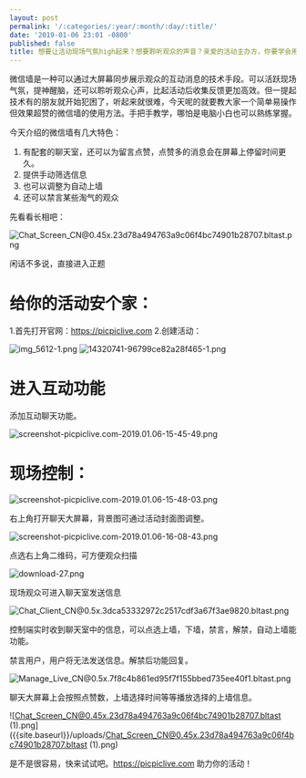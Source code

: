 ```yaml
---
layout: post
permalink: '/:categories/:year/:month/:day/:title/'
date: '2019-01-06 23:01 -0800'
published: false
title: 想要让活动现场气氛high起来？想要聆听观众的声音？亲爱的活动主办方，你要学会用微信墙了
---
```

微信墙是一种可以通过大屏幕同步展示观众的互动消息的技术手段。可以活跃现场气氛，提神醒脑，还可以聆听观众心声，比起活动后收集反馈更加高效。但一提起技术有的朋友就开始犯困了，听起来就很难，今天呢的就要教大家一个简单易操作但效果超赞的微信墙的使用方法。手把手教学，哪怕是电脑小白也可以熟练掌握。

今天介绍的微信墙有几大特色：

1. 有配套的聊天室，还可以为留言点赞，点赞多的消息会在屏幕上停留时间更久。
2. 提供手动筛选信息
3. 也可以调整为自动上墙
4. 还可以禁言某些淘气的观众

先看看长相吧：

![Chat_Screen_CN@0.45x.23d78a494763a9c06f4bc74901b28707.bltast.png]({{site.baseurl}}/uploads/Chat_Screen_CN@0.45x.23d78a494763a9c06f4bc74901b28707.bltast.png)


闲话不多说，直接进入正题
# 给你的活动安个家：

1.首先打开官网：https://picpiclive.com
2.创建活动：


![img_5612-1.png]({{site.baseurl}}/uploads/img_5612-1.png)
![14320741-96799ce82a28f465-1.png]({{site.baseurl}}/uploads/14320741-96799ce82a28f465-1.png)


# 进入互动功能

添加互动聊天功能。

![screenshot-picpiclive.com-2019.01.06-15-45-49.png]({{site.baseurl}}/uploads/screenshot-picpiclive.com-2019.01.06-15-45-49.png)


# 现场控制：

![screenshot-picpiclive.com-2019.01.06-15-48-03.png]({{site.baseurl}}/uploads/screenshot-picpiclive.com-2019.01.06-15-48-03.png)


右上角打开聊天大屏幕，背景图可通过活动封面图调整。

![screenshot-picpiclive.com-2019.01.06-16-08-43.png]({{site.baseurl}}/uploads/screenshot-picpiclive.com-2019.01.06-16-08-43.png)


点选右上角二维码，可方便观众扫描

![download-27.png]({{site.baseurl}}/uploads/download-27.png)


现场观众可进入聊天室发送信息

![Chat_Client_CN@0.5x.3dca53332972c2517cdf3a67f3ae9820.bltast.png]({{site.baseurl}}/uploads/Chat_Client_CN@0.5x.3dca53332972c2517cdf3a67f3ae9820.bltast.png)


控制端实时收到聊天室中的信息，可以点选上墙，下墙，禁言，解禁，自动上墙能功能。

禁言用户，用户将无法发送信息。解禁后功能回复。

![Manage_Live_CN@0.5x.7f8c4b861ed95f7f155bbed735ee40f1.bltast.png]({{site.baseurl}}/uploads/Manage_Live_CN@0.5x.7f8c4b861ed95f7f155bbed735ee40f1.bltast.png)


聊天大屏幕上会按照点赞数，上墙选择时间等等播放选择的上墙信息。

![Chat_Screen_CN@0.45x.23d78a494763a9c06f4bc74901b28707.bltast (1).png]({{site.baseurl}}/uploads/Chat_Screen_CN@0.45x.23d78a494763a9c06f4bc74901b28707.bltast (1).png)


是不是很容易，快来试试吧。https://picpiclive.com 助力你的活动！
